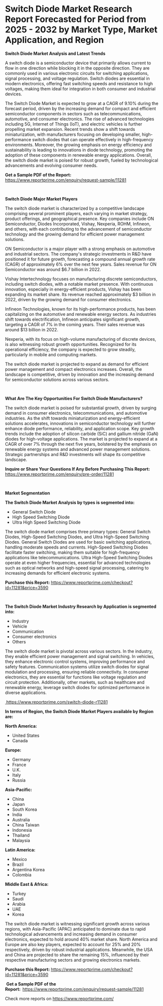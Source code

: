 <p><h1>Switch Diode Market Research Report Forecasted for Period from 2025 -  2032 by Market Type, Market Application, and Region</h1></p><p><strong>Switch Diode Market Analysis and Latest Trends</strong></p>
<p><p>A switch diode is a semiconductor device that primarily allows current to flow in one direction while blocking it in the opposite direction. They are commonly used in various electronic circuits for switching applications, signal processing, and voltage regulation. Switch diodes are essential in modern electronics, offering fast switching speeds and resistance to high voltages, making them ideal for integration in both consumer and industrial devices.</p><p>The Switch Diode Market is expected to grow at a CAGR of 9.10% during the forecast period, driven by the increasing demand for compact and efficient semiconductor components in sectors such as telecommunications, automotive, and consumer electronics. The rise of advanced technologies including 5G, Internet of Things (IoT), and electric vehicles is further propelling market expansion. Recent trends show a shift towards miniaturization, with manufacturers focusing on developing smaller, high-performance switch diodes that can operate effectively in high-frequency environments. Moreover, the growing emphasis on energy efficiency and sustainability is leading to innovations in diode technology, promoting the adoption of these components in renewable energy applications. Overall, the switch diode market is poised for robust growth, fueled by technological advancements and evolving consumer needs.</p></p>
<p><strong>Get a Sample PDF of the Report:&nbsp;</strong> <a href="https://www.reportprime.com/enquiry/request-sample/11281?utm_campaign=3034&utm_medium=2&utm_source=Github&utm_content=ia&utm_term=20032025&utm_id=switch-diode">https://www.reportprime.com/enquiry/request-sample/11281</a></p>
<p>&nbsp;</p>
<p><strong>Switch Diode Major Market Players</strong></p>
<p><p>The switch diode market is characterized by a competitive landscape comprising several prominent players, each varying in market strategy, product offerings, and geographical presence. Key companies include ON Semiconductor, Diodes Incorporated, Vishay, Nexperia, ROHM, Infineon, and others, with each contributing to the advancement of semiconductor technology and the growing demand for efficient power management solutions.</p><p>ON Semiconductor is a major player with a strong emphasis on automotive and industrial sectors. The company's strategic investments in R&D have positioned it for future growth, forecasting a compound annual growth rate (CAGR) of approximately 6% over the next few years. Sales revenue for ON Semiconductor was around $6.7 billion in 2022.</p><p>Vishay Intertechnology focuses on manufacturing discrete semiconductors, including switch diodes, with a notable market presence. With continuous innovation, especially in energy-efficient products, Vishay has been expanding its market share. Its revenue reached approximately $3 billion in 2022, driven by the growing demand for consumer electronics.</p><p>Infineon Technologies, known for its high-performance products, has been capitalizing on the automotive and renewable energy sectors. As industries shift towards electrification, Infineon anticipates significant growth, targeting a CAGR of 7% in the coming years. Their sales revenue was around $13 billion in 2022.</p><p>Nexperia, with its focus on high-volume manufacturing of discrete devices, is also witnessing robust growth opportunities. Recognized for its operational efficiency, the company is expected to grow steadily, particularly in mobile and computing markets.</p><p>The switch diode market is projected to expand as demand for efficient power management and compact electronics increases. Overall, the landscape is competitive, driven by innovation and the increasing demand for semiconductor solutions across various sectors.</p></p>
<p>&nbsp;</p>
<p><strong>What Are The Key Opportunities For Switch Diode Manufacturers?</strong></p>
<p><p>The switch diode market is poised for substantial growth, driven by surging demand in consumer electronics, telecommunications, and automotive industries. As the shift towards miniaturization and energy-efficient solutions accelerates, innovations in semiconductor technology will further enhance diode performance, reliability, and application scope. Key growth trends include the adoption of silicon carbide (SiC) and gallium nitride (GaN) diodes for high-voltage applications. The market is projected to expand at a CAGR of over 7% through the next five years, bolstered by the emphasis on renewable energy systems and advanced power management solutions. Strategic partnerships and R&D investments will shape its competitive landscape.</p></p>
<p><strong>Inquire or Share Your Questions If Any Before Purchasing This Report:</strong> <a href="https://www.reportprime.com/enquiry/pre-order/11281?utm_campaign=3034&utm_medium=2&utm_source=Github&utm_content=ia&utm_term=20032025&utm_id=switch-diode">https://www.reportprime.com/enquiry/pre-order/11281</a></p>
<p>&nbsp;</p>
<p><strong>Market Segmentation</strong></p>
<p><strong>The Switch Diode Market Analysis by types is segmented into:</strong></p>
<p><ul><li>General Switch Diode</li><li>High Speed Switching Diode</li><li>Ultra High Speed Switching Diode</li></ul></p>
<p><p>The switch diode market comprises three primary types: General Switch Diodes, High-Speed Switching Diodes, and Ultra High-Speed Switching Diodes. General Switch Diodes are used for basic switching applications, handling moderate speeds and currents. High-Speed Switching Diodes facilitate faster switching, making them suitable for high-frequency applications like telecommunications. Ultra High-Speed Switching Diodes operate at even higher frequencies, essential for advanced technologies such as optical networks and high-speed signal processing, catering to increasing demands for efficient electronic systems.</p></p>
<p><strong>Purchase this Report:&nbsp;</strong><a href="https://www.reportprime.com/checkout?id=11281&price=3590&utm_campaign=3034&utm_medium=2&utm_source=Github&utm_content=ia&utm_term=20032025&utm_id=switch-diode">https://www.reportprime.com/checkout?id=11281&price=3590</a></p>
<p>&nbsp;</p>
<p><strong>The Switch Diode Market Industry Research by Application is segmented into:</strong></p>
<p><ul><li>Industry</li><li>Vehicle</li><li>Communication</li><li>Consumer electronics</li><li>Others</li></ul></p>
<p><p>The switch diode market is pivotal across various sectors. In the industry, they enable efficient power management and signal switching. In vehicles, they enhance electronic control systems, improving performance and safety features. Communication systems utilize switch diodes for signal modulation and processing, ensuring reliable connectivity. In consumer electronics, they are essential for functions like voltage regulation and circuit protection. Additionally, other markets, such as healthcare and renewable energy, leverage switch diodes for optimized performance in diverse applications.</p></p>
<p><a href="https://www.reportprime.com/switch-diode-r11281?utm_campaign=3034&utm_medium=2&utm_source=Github&utm_content=ia&utm_term=20032025&utm_id=switch-diode">&nbsp;https://www.reportprime.com/switch-diode-r11281</a></p>
<p><strong>In terms of Region, the Switch Diode Market Players available by Region are:</strong></p>
<p>
    <p> <strong> North America: </strong>
        <ul>
            <li>United States</li>
            <li>Canada</li>
        </ul>
        </p> 
    <p> <strong> Europe: </strong>
        <ul>
            <li>Germany</li>
            <li>France</li>
            <li>U.K.</li>
            <li>Italy</li>
            <li>Russia</li>
        </ul>
        </p> 
    <p> <strong> Asia-Pacific: </strong>
        <ul>
            <li>China</li>
            <li>Japan</li>
            <li>South Korea</li>
            <li>India</li>
            <li>Australia</li>
            <li>China Taiwan</li>
            <li>Indonesia</li>
            <li>Thailand</li>
            <li>Malaysia</li>
        </ul>
        </p> 
    <p> <strong> Latin America: </strong>
        <ul>
            <li>Mexico</li>
            <li>Brazil</li>
            <li>Argentina Korea</li>
            <li>Colombia</li>
        </ul>
        </p> 
    <p> <strong> Middle East & Africa: </strong>
        <ul>
            <li>Turkey</li>
            <li>Saudi</li>
            <li>Arabia</li>
            <li>UAE</li>
            <li>Korea</li>
        </ul>
    </p>
    </p>
<p><p>The switch diode market is witnessing significant growth across various regions, with Asia-Pacific (APAC) anticipated to dominate due to rapid technological advancements and increasing demand in consumer electronics, expected to hold around 40% market share. North America and Europe are also key players, expected to account for 25% and 20% respectively, driven by robust industrial applications. Meanwhile, the USA and China are projected to share the remaining 15%, influenced by their respective manufacturing sectors and growing electronics markets.</p></p>
<p><strong>Purchase this Report: </strong><a href="https://www.reportprime.com/checkout?id=11281&price=3590&utm_campaign=3034&utm_medium=2&utm_source=Github&utm_content=ia&utm_term=20032025&utm_id=switch-diode">https://www.reportprime.com/checkout?id=11281&price=3590</a></p>
<p>&nbsp;<strong>Get a Sample PDF of the Report:&nbsp;&nbsp;</strong><a href="https://www.reportprime.com/enquiry/request-sample/11281?utm_campaign=3034&utm_medium=2&utm_source=Github&utm_content=ia&utm_term=20032025&utm_id=switch-diode">https://www.reportprime.com/enquiry/request-sample/11281</a></p>
<p><strong></strong></p>
<p>Check more reports on <a href="https://www.reportprime.com/?utm_campaign=3034&utm_medium=2&utm_source=Github&utm_content=ia&utm_term=20032025&utm_id=switch-diode">https://www.reportprime.com/</a></p>
